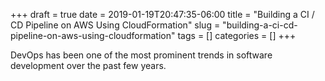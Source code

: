 +++ 
draft = true
date = 2019-01-19T20:47:35-06:00
title = "Building a CI / CD Pipeline on AWS Using CloudFormation"
slug = "building-a-ci-cd-pipeline-on-aws-using-cloudformation" 
tags = []
categories = []
+++

DevOps has been one of the most prominent trends in software development over the past few years. 
